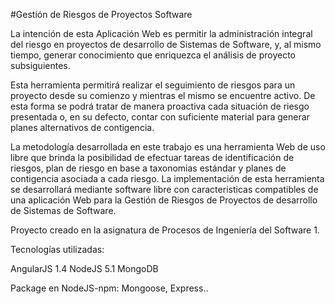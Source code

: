 #Gestión de Riesgos de Proyectos Software

La intención de esta Aplicación Web es permitir la administración integral del riesgo en proyectos de desarrollo de Sistemas de Software, y, al mismo tiempo, generar conocimiento que enriquezca el análisis de proyecto subsiguientes.

Esta herramienta permitirá realizar el seguimiento de riesgos para un proyecto desde su comienzo y mientras el mismo se encuentre activo. De esta forma se podrá tratar de manera proactiva cada situación de riesgo presentada o, en su defecto, contar con suficiente material para generar planes alternativos de contigencia.

La metodología desarrollada en este trabajo es una herramienta Web de uso libre que brinda la posibilidad de efectuar tareas de identificación de riesgos, plan de riesgo en base a taxonomias estándar y planes de contigencia asociada a cada riesgo. La implementación de esta herramienta se desarrollará mediante software libre con caracteristicas compatibles de una aplicación Web para la Gestión de Riesgos de Proyectos de desarrollo de Sistemas de Software.


Proyecto creado en la asignatura de Procesos de Ingeniería del Software 1.

Tecnologías utilizadas:

AngularJS 1.4
NodeJS 5.1
MongoDB

Package en NodeJS-npm: Mongoose, Express..